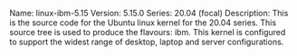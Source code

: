 Name:    linux-ibm-5.15
Version: 5.15.0
Series:  20.04 (focal)
Description:
    This is the source code for the Ubuntu linux kernel for the 20.04 series. This
    source tree is used to produce the flavours: ibm.
    This kernel is configured to support the widest range of desktop, laptop and
    server configurations.
